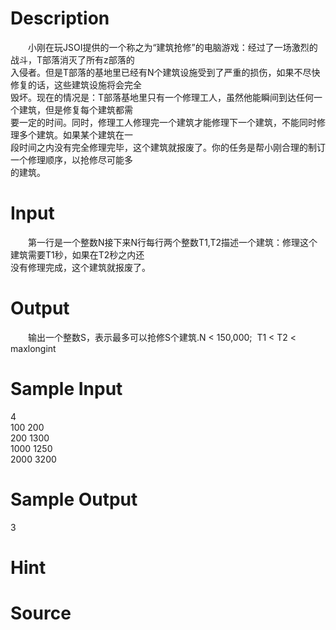 
# Description

<div class="content"><p>　　小刚在玩JSOI提供的一个称之为“建筑抢修”的电脑游戏：经过了一场激烈的战斗，T部落消灭了所有z部落的<br/>
入侵者。但是T部落的基地里已经有N个建筑设施受到了严重的损伤，如果不尽快修复的话，这些建筑设施将会完全<br/>
毁坏。现在的情况是：T部落基地里只有一个修理工人，虽然他能瞬间到达任何一个建筑，但是修复每个建筑都需<br/>
要一定的时间。同时，修理工人修理完一个建筑才能修理下一个建筑，不能同时修理多个建筑。如果某个建筑在一<br/>
段时间之内没有完全修理完毕，这个建筑就报废了。你的任务是帮小刚合理的制订一个修理顺序，以抢修尽可能多<br/>
的建筑。</p></div>

# Input

<div class="content"><p>　　第一行是一个整数N接下来N行每行两个整数T1,T2描述一个建筑：修理这个建筑需要T1秒，如果在T2秒之内还<br/>
没有修理完成，这个建筑就报废了。</p></div>

# Output

<div class="content"><p>　　输出一个整数S，表示最多可以抢修S个建筑.N &lt; 150,000;  T1 &lt; T2 &lt; maxlongint</p></div>

# Sample Input

<div class="content"><span class="sampledata">4<br/>
100 200<br/>
200 1300<br/>
1000 1250<br/>
2000 3200</span></div>

# Sample Output

<div class="content"><span class="sampledata">3 </span></div>

# Hint

<div class="content"><p></p></div>

# Source

<div class="content"><p><a href="problemset.php?search="></a></p></div>

